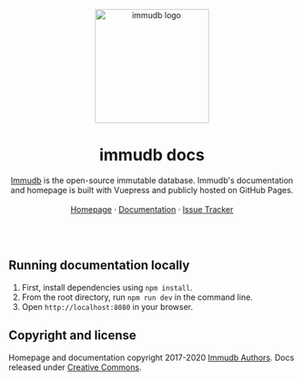 <p align="center">
    <a href="http://immudb.io/">
        <img src="https://immudb.io/mascot.png" alt="immudb logo" width=200>
    </a>
</p>

<h1 align="center">immudb docs</h1>
    
<p align="center">
    <a href="https://immudb.io">Immudb</a> is the open-source immutable database. Immudb's documentation and homepage is built with Vuepress and publicly hosted on GitHub Pages. 
    <br/>
    <br/>
    <a href="https://immudb.io">Homepage</a>
    ·
    <a href="https://immudb.io/docs/">Documentation</a>
    ·
    <a href="https://github.com/codenotary/immudb/issues">Issue Tracker</a>
</p>

<br/>
<br/>

## Running documentation locally

1. First, install dependencies using `npm install`.
2. From the root directory, run `npm run dev` in the command line.
3. Open `http://localhost:8080` in your browser.

## Copyright and license
Homepage and documentation copyright 2017-2020 [Immudb Authors](https://github.com/codenotary/immudb/graphs/contributors). 
Docs released under [Creative Commons](https://github.com/codenotary/immudb.io/blob/master/docs/LICENSE).
